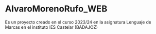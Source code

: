 # AlvaroMorenoRufo_WEB
Es un proyecto creado en el curso 2023/24 en la asignatura Lenguaje de Marcas en el instituto IES Castelar (BADAJOZ)
